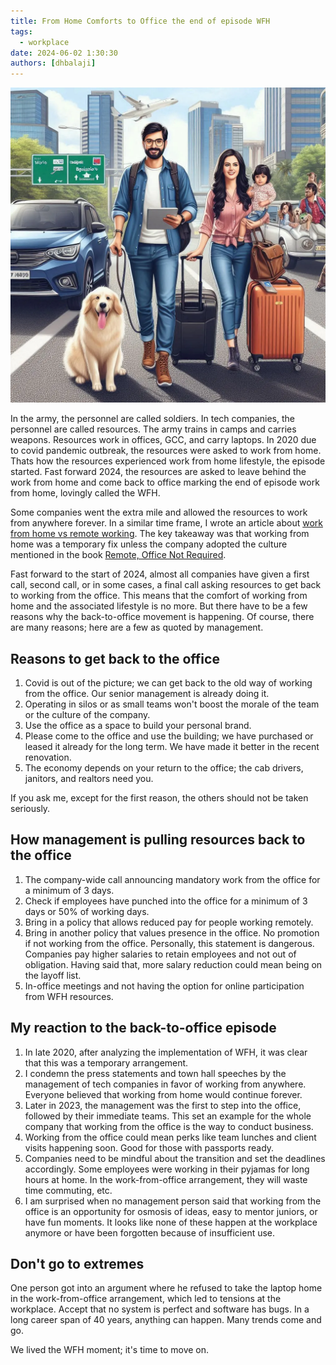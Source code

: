 ```yaml
---
title: From Home Comforts to Office the end of episode WFH
tags:
  - workplace
date: 2024-06-02 1:30:30
authors: [dhbalaji]
---
```


<head>
  <meta charSet="utf-8" />
  <meta property="og:title" content="Resources get back to office 2024, the end of episode WFH" />
  <meta property="og:image" content="/img/2024/coming-back-to-city-for-work.webp" />
  <meta property="og:url" content="http://dhbalaji.dev/blog/2024/resources-come-back-to-office-episode" />
  <meta property="og:description" content="Discover the evolving dynamics of work as tech companies call their resources back to the office. Unpack the reasons behind the return, management strategies, and personal reflections on this shift. Dive into the debate on whether this transition is a step forward or a step back in the modern work landscape." />
  <meta property="og:type " content="article" />

  <meta name="twitter:title" content="Resources get back to office episode 2024" />
  <meta name="twitter:image" content="/img/2024/coming-back-to-city-for-work.webp" />
  <meta name="twitter:description" content="Discover the evolving dynamics of work as tech companies call their resources back to the office. Unpack the reasons behind the return, management strategies, and personal reflections on this shift. Dive into the debate on whether this transition is a step forward or a step back in the modern work landscape." />
</head>

![](../assets/2024/coming-back-to-city-for-work.webp)

In the army, the personnel are called soldiers. In tech companies, the personnel are called resources. The army trains in camps and carries weapons. Resources work in offices, GCC, and carry laptops. In 2020 due to covid pandemic outbreak, the resources were asked to work from home. Thats how the resources experienced work from home lifestyle, the episode started. Fast forward 2024, the resources are asked to leave behind the work from home and come back to office marking the end of episode work from home, lovingly called the WFH.

Some companies went the extra mile and allowed the resources to work from anywhere forever. In a similar time frame, I wrote an article about [work from home vs remote working](https://dhbalaji.dev/blog/WFH-vs-Remote-working#what-is-the-difference-between-wfh-and-remote-working). The key takeaway was that working from home was a temporary fix unless the company adopted the culture mentioned in the book [Remote, Office Not Required](https://readingraphics.com/book-summary-remote-office-not-required/).

Fast forward to the start of 2024, almost all companies have given a first call, second call, or in some cases, a final call asking resources to get back to working from the office. This means that the comfort of working from home and the associated lifestyle is no more. But there have to be a few reasons why the back-to-office movement is happening. Of course, there are many reasons; here are a few as quoted by management.

## Reasons to get back to the office

1. Covid is out of the picture; we can get back to the old way of working from the office. Our senior management is already doing it.
2. Operating in silos or as small teams won't boost the morale of the team or the culture of the company.
3. Use the office as a space to build your personal brand.
4. Please come to the office and use the building; we have purchased or leased it already for the long term. We have made it better in the recent renovation.
5. The economy depends on your return to the office; the cab drivers, janitors, and realtors need you.

If you ask me, except for the first reason, the others should not be taken seriously.

## How management is pulling resources back to the office

1. The company-wide call announcing mandatory work from the office for a minimum of 3 days.
2. Check if employees have punched into the office for a minimum of 3 days or 50% of working days.
3. Bring in a policy that allows reduced pay for people working remotely.
4. Bring in another policy that values presence in the office. No promotion if not working from the office. Personally, this statement is dangerous. Companies pay higher salaries to retain employees and not out of obligation. Having said that, more salary reduction could mean being on the layoff list.
5. In-office meetings and not having the option for online participation from WFH resources.

## My reaction to the back-to-office episode

1. In late 2020, after analyzing the implementation of WFH, it was clear that this was a temporary arrangement.
2. I condemn the press statements and town hall speeches by the management of tech companies in favor of working from anywhere. Everyone believed that working from home would continue forever.
3. Later in 2023, the management was the first to step into the office, followed by their immediate teams. This set an example for the whole company that working from the office is the way to conduct business.
4. Working from the office could mean perks like team lunches and client visits happening soon. Good for those with passports ready.
5. Companies need to be mindful about the transition and set the deadlines accordingly. Some employees were working in their pyjamas for long hours at home. In the work-from-office arrangement, they will waste time commuting, etc.
6. I am surprised when no management person said that working from the office is an opportunity for osmosis of ideas, easy to mentor juniors, or have fun moments. It looks like none of these happen at the workplace anymore or have been forgotten because of insufficient use.

## Don't go to extremes

One person got into an argument where he refused to take the laptop home in the work-from-office arrangement, which led to tensions at the workplace. Accept that no system is perfect and software has bugs. In a long career span of 40 years, anything can happen. Many trends come and go.

We lived the WFH moment; it's time to move on.
